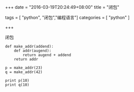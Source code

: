 +++
date = "2016-03-19T20:24:49+08:00"
title = "闭包"

tags = [ "python", "闭包","编程语言"]
categories = [
  "python"
]

+++
<!--more-->

闭包

    def make_addr(addend):
        def addr(augend):
            return augend + addend
        return addr

    p = make_addr(23)
    q = make_addr(42)

    print p(10)
    print q(10)
